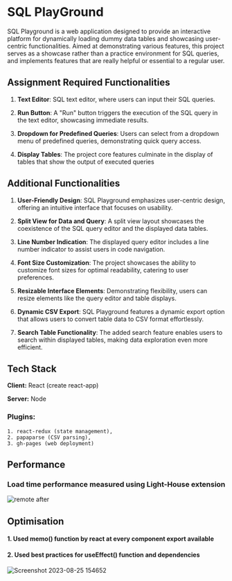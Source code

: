 # SQL PlayGround

SQL Playground is a web application designed to provide an interactive platform for dynamically loading dummy data tables and showcasing user-centric functionalities. Aimed at demonstrating various features, this project serves as a showcase rather than a practice environment for SQL queries, and implements features that are really helpful or essential to a regular user.

## Assignment Required Functionalities
1. **Text Editor**: SQL text editor, where users can input their SQL queries.

2. **Run Button**: A "Run" button triggers the execution of the SQL query in the text editor, showcasing immediate results.

3. **Dropdown for Predefined Queries**: Users can select from a dropdown menu of predefined queries, demonstrating quick query access.

4. **Display Tables**: The project core features culminate in the display of tables that show the output of executed queries


## Additional Functionalities
1. **User-Friendly Design**: SQL Playground emphasizes user-centric design, offering an intuitive interface that focuses on usability.

1. **Split View for Data and Query**: A split view layout showcases the coexistence of the SQL query editor and the displayed data tables.

1. **Line Number Indication**: The displayed query editor includes a line number indicator to assist users in code navigation.

1. **Font Size Customization**: The project showcases the ability to customize font sizes for optimal readability, catering to user preferences.

1. **Resizable Interface Elements**: Demonstrating flexibility, users can resize elements like the query editor and table displays.

1. **Dynamic CSV Export**: SQL Playground features a dynamic export option that allows users to convert table data to CSV format effortlessly.

1. **Search Table Functionality**: The added search feature enables users to search within displayed tables, making data exploration even more efficient.

## Tech Stack

**Client:** React (create react-app)

**Server:** Node

### Plugins:
    1. react-redux (state management), 
    2. papaparse (CSV parsing), 
    3. gh-pages (web deployment)

## Performance
### Load time performance measured using Light-House extension
![remote after](https://github.com/rishiCz/sql-playground/assets/98217604/82aa79f9-e317-4a9c-be56-a31eb7e28419)

## Optimisation

#### 1. Used memo() function by react at every component export available
#### 2. Used best practices for useEffect() function and dependencies
![Screenshot 2023-08-25 154652](https://github.com/rishiCz/sql-playground/assets/98217604/d6aa7ec8-3a79-40f8-b9dc-6b5b9131eb0f)




